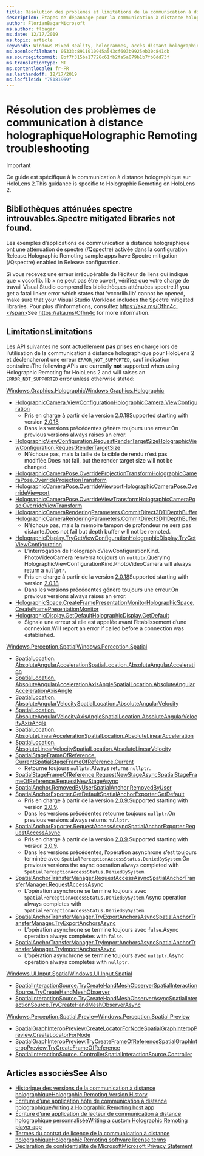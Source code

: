 ```yaml
---
title: Résolution des problèmes et limitations de la communication à distance holographique
description: Étapes de dépannage pour la communication à distance holographique sur HoloLens 2.
author: FlorianBagarMicrosoft
ms.author: flbagar
ms.date: 12/17/2019
ms.topic: article
keywords: Windows Mixed Reality, hologrammes, accès distant holographique, rendu à distance, rendu réseau, HoloLens, hologrammes distants, dépannage, aide
ms.openlocfilehash: 05333c8911010945a543cf603b9925eb30c841db
ms.sourcegitcommit: 8bf7f315ba17726c61fb2fa5a079b1b7fb0dd73f
ms.translationtype: MT
ms.contentlocale: fr-FR
ms.lasthandoff: 12/17/2019
ms.locfileid: "75181969"
---
```

# <a name="holographic-remoting-troubleshooting"></a><span data-ttu-id="19798-104">Résolution des problèmes de communication à distance holographique</span><span class="sxs-lookup"><span data-stu-id="19798-104">Holographic Remoting troubleshooting</span></span>

> [!IMPORTANT]
> <span data-ttu-id="19798-105">Ce guide est spécifique à la communication à distance holographique sur HoloLens 2.</span><span class="sxs-lookup"><span data-stu-id="19798-105">This guidance is specific to Holographic Remoting on HoloLens 2.</span></span>

## <a name="spectre-mitigated-libraries-not-found"></a><span data-ttu-id="19798-106">Bibliothèques atténuées spectre introuvables.</span><span class="sxs-lookup"><span data-stu-id="19798-106">Spectre mitigated libraries not found.</span></span>

<span data-ttu-id="19798-107">Les exemples d’applications de communication à distance holographique ont une atténuation de spectre (/Qspectre) activée dans la configuration Release.</span><span class="sxs-lookup"><span data-stu-id="19798-107">Holographic Remoting sample apps have Spectre mitigation (/Qspectre) enabled in Release configuration.</span></span>

<span data-ttu-id="19798-108">Si vous recevez une erreur irrécupérable de l’éditeur de liens qui indique que « vccorlib. lib » ne peut pas être ouvert, vérifiez que votre charge de travail Visual Studio comprend les bibliothèques atténuées spectre.</span><span class="sxs-lookup"><span data-stu-id="19798-108">If you get a fatal linker error which states that 'vccorlib.lib' cannot be opened, make sure that your Visual Studio Workload includes the Spectre mitigated libraries.</span></span> <span data-ttu-id="19798-109">Pour plus d'informations, consultez https://aka.ms/Ofhn4c.</span><span class="sxs-lookup"><span data-stu-id="19798-109">See https://aka.ms/Ofhn4c for more information.</span></span>

## <a name="limitations"></a><span data-ttu-id="19798-110">Limitations</span><span class="sxs-lookup"><span data-stu-id="19798-110">Limitations</span></span>

<span data-ttu-id="19798-111">Les API suivantes ne sont actuellement **pas** prises en charge lors de l’utilisation de la communication à distance holographique pour HoloLens 2 et déclencheront une erreur ```ERROR_NOT_SUPPORTED```, sauf indication contraire :</span><span class="sxs-lookup"><span data-stu-id="19798-111">The following APIs are currently **not** supported when using Holographic Remoting for HoloLens 2 and will raises an ```ERROR_NOT_SUPPORTED``` error unless otherwise stated:</span></span>

[<span data-ttu-id="19798-112">Windows.Graphics.Holographic</span><span class="sxs-lookup"><span data-stu-id="19798-112">Windows.Graphics.Holographic</span></span>](https://docs.microsoft.com/uwp/api/windows.graphics.holographic)

* [<span data-ttu-id="19798-113">HolographicCamera.ViewConfiguration</span><span class="sxs-lookup"><span data-stu-id="19798-113">HolographicCamera.ViewConfiguration</span></span>](https://docs.microsoft.com/uwp/api/windows.graphics.holographic.holographiccamera.viewconfiguration)
  - <span data-ttu-id="19798-114">Pris en charge à partir de la version [2.0.18](holographic-remoting-version-history.md#v2.0.18)</span><span class="sxs-lookup"><span data-stu-id="19798-114">Supported starting with version [2.0.18](holographic-remoting-version-history.md#v2.0.18)</span></span>
  - <span data-ttu-id="19798-115">Dans les versions précédentes génère toujours une erreur.</span><span class="sxs-lookup"><span data-stu-id="19798-115">On previous versions always raises an error.</span></span>
* [<span data-ttu-id="19798-116">HolographicViewConfiguration.RequestRenderTargetSize</span><span class="sxs-lookup"><span data-stu-id="19798-116">HolographicViewConfiguration.RequestRenderTargetSize</span></span>](https://docs.microsoft.com/uwp/api/windows.graphics.holographic.holographicviewconfiguration.requestrendertargetsize#Windows_Graphics_Holographic_HolographicViewConfiguration_RequestRenderTargetSize_Windows_Foundation_Size_)
  - <span data-ttu-id="19798-117">N’échoue pas, mais la taille de la cible de rendu n’est pas modifiée.</span><span class="sxs-lookup"><span data-stu-id="19798-117">Does not fail, but the render target size will not be changed.</span></span>
* [<span data-ttu-id="19798-118">HolographicCameraPose.OverrideProjectionTransform</span><span class="sxs-lookup"><span data-stu-id="19798-118">HolographicCameraPose.OverrideProjectionTransform</span></span>](https://docs.microsoft.com/uwp/api/windows.graphics.holographic.holographiccamerapose.overrideprojectiontransform)
* [<span data-ttu-id="19798-119">HolographicCameraPose.OverrideViewport</span><span class="sxs-lookup"><span data-stu-id="19798-119">HolographicCameraPose.OverrideViewport</span></span>](https://docs.microsoft.com/uwp/api/windows.graphics.holographic.holographiccamerapose.overrideviewport)
* [<span data-ttu-id="19798-120">HolographicCameraPose.OverrideViewTransform</span><span class="sxs-lookup"><span data-stu-id="19798-120">HolographicCameraPose.OverrideViewTransform</span></span>](https://docs.microsoft.com/uwp/api/windows.graphics.holographic.holographiccamerapose.overrideviewtransform)
* [<span data-ttu-id="19798-121">HolographicCameraRenderingParameters.CommitDirect3D11DepthBuffer</span><span class="sxs-lookup"><span data-stu-id="19798-121">HolographicCameraRenderingParameters.CommitDirect3D11DepthBuffer</span></span>](https://docs.microsoft.com/uwp/api/windows.graphics.holographic.holographiccamerarenderingparameters.commitdirect3d11depthbuffer#Windows_Graphics_Holographic_HolographicCameraRenderingParameters_CommitDirect3D11DepthBuffer_Windows_Graphics_DirectX_Direct3D11_IDirect3DSurface_)
  - <span data-ttu-id="19798-122">N’échoue pas, mais la mémoire tampon de profondeur ne sera pas distante.</span><span class="sxs-lookup"><span data-stu-id="19798-122">Does not fail but depth buffer will not be remoted.</span></span>
* [<span data-ttu-id="19798-123">HolographicDisplay.TryGetViewConfiguration</span><span class="sxs-lookup"><span data-stu-id="19798-123">HolographicDisplay.TryGetViewConfiguration</span></span>](https://docs.microsoft.com/uwp/api/windows.graphics.holographic.holographicdisplay.trygetviewconfiguration)
  - <span data-ttu-id="19798-124">L’interrogation de HolographicViewConfigurationKind. PhotoVideoCamera renverra toujours un ```nullptr```.</span><span class="sxs-lookup"><span data-stu-id="19798-124">Querying HolographicViewConfigurationKind.PhotoVideoCamera will always return a ```nullptr```.</span></span>
  - <span data-ttu-id="19798-125">Pris en charge à partir de la version [2.0.18](holographic-remoting-version-history.md#v2.0.18)</span><span class="sxs-lookup"><span data-stu-id="19798-125">Supported starting with version [2.0.18](holographic-remoting-version-history.md#v2.0.18)</span></span>
  - <span data-ttu-id="19798-126">Dans les versions précédentes génère toujours une erreur.</span><span class="sxs-lookup"><span data-stu-id="19798-126">On previous versions always raises an error.</span></span>
* [<span data-ttu-id="19798-127">HolographicSpace.CreateFramePresentationMonitor</span><span class="sxs-lookup"><span data-stu-id="19798-127">HolographicSpace.CreateFramePresentationMonitor</span></span>](https://docs.microsoft.com/uwp/api/windows.graphics.holographic.holographicspace.createframepresentationmonitor)
* [<span data-ttu-id="19798-128">HolographicDisplay.GetDefault</span><span class="sxs-lookup"><span data-stu-id="19798-128">HolographicDisplay.GetDefault</span></span>](https://docs.microsoft.com/uwp/api/windows.graphics.holographic.holographicdisplay.getdefault#Windows_Graphics_Holographic_HolographicDisplay_GetDefault)
  - <span data-ttu-id="19798-129">Signale une erreur si elle est appelée avant l’établissement d’une connexion.</span><span class="sxs-lookup"><span data-stu-id="19798-129">Will report an error if called before a connection was established.</span></span>


[<span data-ttu-id="19798-130">Windows.Perception.Spatial</span><span class="sxs-lookup"><span data-stu-id="19798-130">Windows.Perception.Spatial</span></span>](https://docs.microsoft.com/uwp/api/windows.perception.spatial)

* [<span data-ttu-id="19798-131">SpatialLocation. AbsoluteAngularAcceleration</span><span class="sxs-lookup"><span data-stu-id="19798-131">SpatialLocation.AbsoluteAngularAcceleration</span></span>](https://docs.microsoft.com/uwp/api/windows.perception.spatial.spatiallocation.absoluteangularacceleration)
* [<span data-ttu-id="19798-132">SpatialLocation. AbsoluteAngularAccelerationAxisAngle</span><span class="sxs-lookup"><span data-stu-id="19798-132">SpatialLocation.AbsoluteAngularAccelerationAxisAngle</span></span>](https://docs.microsoft.com/uwp/api/windows.perception.spatial.spatiallocation.absoluteangularaccelerationaxisangle)
* [<span data-ttu-id="19798-133">SpatialLocation. AbsoluteAngularVelocity</span><span class="sxs-lookup"><span data-stu-id="19798-133">SpatialLocation.AbsoluteAngularVelocity</span></span>](https://docs.microsoft.com/uwp/api/windows.perception.spatial.spatiallocation.absoluteangularvelocity)
* [<span data-ttu-id="19798-134">SpatialLocation. AbsoluteAngularVelocityAxisAngle</span><span class="sxs-lookup"><span data-stu-id="19798-134">SpatialLocation.AbsoluteAngularVelocityAxisAngle</span></span>](https://docs.microsoft.com/uwp/api/windows.perception.spatial.spatiallocation.absoluteangularvelocityaxisangle)
* [<span data-ttu-id="19798-135">SpatialLocation. AbsoluteLinearAcceleration</span><span class="sxs-lookup"><span data-stu-id="19798-135">SpatialLocation.AbsoluteLinearAcceleration</span></span>](https://docs.microsoft.com/uwp/api/windows.perception.spatial.spatiallocation.absolutelinearacceleration)
* [<span data-ttu-id="19798-136">SpatialLocation. AbsoluteLinearVelocity</span><span class="sxs-lookup"><span data-stu-id="19798-136">SpatialLocation.AbsoluteLinearVelocity</span></span>](https://docs.microsoft.com/uwp/api/windows.perception.spatial.spatiallocation.absolutelinearvelocity)
* [<span data-ttu-id="19798-137">SpatialStageFrameOfReference. Current</span><span class="sxs-lookup"><span data-stu-id="19798-137">SpatialStageFrameOfReference.Current</span></span>](https://docs.microsoft.com/uwp/api/windows.perception.spatial.spatialstageframeofreference.current)
  - <span data-ttu-id="19798-138">Retourne toujours ```nullptr```.</span><span class="sxs-lookup"><span data-stu-id="19798-138">Always returns ```nullptr```.</span></span>
* [<span data-ttu-id="19798-139">SpatialStageFrameOfReference.RequestNewStageAsync</span><span class="sxs-lookup"><span data-stu-id="19798-139">SpatialStageFrameOfReference.RequestNewStageAsync</span></span>](https://docs.microsoft.com/uwp/api/windows.perception.spatial.spatialstageframeofreference.requestnewstageasync)
* [<span data-ttu-id="19798-140">SpatialAnchor.RemovedByUser</span><span class="sxs-lookup"><span data-stu-id="19798-140">SpatialAnchor.RemovedByUser</span></span>](https://docs.microsoft.com/uwp/api/windows.perception.spatial.spatialanchor.removedbyuser)
* [<span data-ttu-id="19798-141">SpatialAnchorExporter.GetDefault</span><span class="sxs-lookup"><span data-stu-id="19798-141">SpatialAnchorExporter.GetDefault</span></span>](https://docs.microsoft.com/uwp/api/windows.perception.spatial.spatialanchorexporter.getdefault
)
  - <span data-ttu-id="19798-142">Pris en charge à partir de la version [2.0.9](holographic-remoting-version-history.md#v2.0.9).</span><span class="sxs-lookup"><span data-stu-id="19798-142">Supported starting with version [2.0.9](holographic-remoting-version-history.md#v2.0.9).</span></span> 
  - <span data-ttu-id="19798-143">Dans les versions précédentes retourne toujours ```nullptr```.</span><span class="sxs-lookup"><span data-stu-id="19798-143">On previous versions always returns ```nullptr```.</span></span> 
* [<span data-ttu-id="19798-144">SpatialAnchorExporter.RequestAccessAsync</span><span class="sxs-lookup"><span data-stu-id="19798-144">SpatialAnchorExporter.RequestAccessAsync</span></span>](https://docs.microsoft.com/uwp/api/windows.perception.spatial.spatialanchorexporter.requestaccessasync
)
  - <span data-ttu-id="19798-145">Pris en charge à partir de la version [2.0.9](holographic-remoting-version-history.md#v2.0.9).</span><span class="sxs-lookup"><span data-stu-id="19798-145">Supported starting with version [2.0.9](holographic-remoting-version-history.md#v2.0.9).</span></span> 
  - <span data-ttu-id="19798-146">Dans les versions précédentes, l’opération asynchrone s’est toujours terminée avec ```SpatialPerceptionAccessStatus.DeniedBySystem```.</span><span class="sxs-lookup"><span data-stu-id="19798-146">On previous versions the async operation always completed with ```SpatialPerceptionAccessStatus.DeniedBySystem```.</span></span>
* [<span data-ttu-id="19798-147">SpatialAnchorTransferManager.RequestAccessAsync</span><span class="sxs-lookup"><span data-stu-id="19798-147">SpatialAnchorTransferManager.RequestAccessAsync</span></span>](https://docs.microsoft.com/uwp/api/windows.perception.spatial.spatialanchortransfermanager.requestaccessasync#Windows_Perception_Spatial_SpatialAnchorTransferManager_RequestAccessAsync)
  - <span data-ttu-id="19798-148">L’opération asynchrone se termine toujours avec ```SpatialPerceptionAccessStatus.DeniedBySystem```.</span><span class="sxs-lookup"><span data-stu-id="19798-148">Async operation always completes with ```SpatialPerceptionAccessStatus.DeniedBySystem```.</span></span>
* [<span data-ttu-id="19798-149">SpatialAnchorTransferManager.TryExportAnchorsAsync</span><span class="sxs-lookup"><span data-stu-id="19798-149">SpatialAnchorTransferManager.TryExportAnchorsAsync</span></span>](https://docs.microsoft.com/uwp/api/windows.perception.spatial.spatialanchortransfermanager.tryexportanchorsasync#Windows_Perception_Spatial_SpatialAnchorTransferManager_TryExportAnchorsAsync_Windows_Foundation_Collections_IIterable_Windows_Foundation_Collections_IKeyValuePair_System_String_Windows_Perception_Spatial_SpatialAnchor___Windows_Storage_Streams_IOutputStream_)
  - <span data-ttu-id="19798-150">L’opération asynchrone se termine toujours avec ```false```.</span><span class="sxs-lookup"><span data-stu-id="19798-150">Async operation always completes with ```false```.</span></span>
* [<span data-ttu-id="19798-151">SpatialAnchorTransferManager.TryImportAnchorsAsync</span><span class="sxs-lookup"><span data-stu-id="19798-151">SpatialAnchorTransferManager.TryImportAnchorsAsync</span></span>](https://docs.microsoft.com/uwp/api/windows.perception.spatial.spatialanchortransfermanager.tryimportanchorsasync
)
  - <span data-ttu-id="19798-152">L’opération asynchrone se termine toujours avec ```nullptr```.</span><span class="sxs-lookup"><span data-stu-id="19798-152">Async operation always completes with ```nullptr```.</span></span>

[<span data-ttu-id="19798-153">Windows.UI.Input.Spatial</span><span class="sxs-lookup"><span data-stu-id="19798-153">Windows.UI.Input.Spatial</span></span>](https://docs.microsoft.com/uwp/api/windows.ui.input.spatial)

* [<span data-ttu-id="19798-154">SpatialInteractionSource.TryCreateHandMeshObserver</span><span class="sxs-lookup"><span data-stu-id="19798-154">SpatialInteractionSource.TryCreateHandMeshObserver</span></span>](https://docs.microsoft.com/uwp/api/windows.ui.input.spatial.spatialinteractionsource.trycreatehandmeshobserver#Windows_UI_Input_Spatial_SpatialInteractionSource_TryCreateHandMeshObserver)
* [<span data-ttu-id="19798-155">SpatialInteractionSource.TryCreateHandMeshObserverAsync</span><span class="sxs-lookup"><span data-stu-id="19798-155">SpatialInteractionSource.TryCreateHandMeshObserverAsync</span></span>](https://docs.microsoft.com/uwp/api/windows.ui.input.spatial.spatialinteractionsource.trycreatehandmeshobserverasync)

[<span data-ttu-id="19798-156">Windows.Perception.Spatial.Preview</span><span class="sxs-lookup"><span data-stu-id="19798-156">Windows.Perception.Spatial.Preview</span></span>](https://docs.microsoft.com/uwp/api/windows.perception.spatial.preview)

* [<span data-ttu-id="19798-157">SpatialGraphInteropPreview.CreateLocatorForNode</span><span class="sxs-lookup"><span data-stu-id="19798-157">SpatialGraphInteropPreview.CreateLocatorForNode</span></span>](https://docs.microsoft.com/uwp/api/windows.perception.spatial.preview.spatialgraphinteroppreview.createlocatorfornode)
* [<span data-ttu-id="19798-158">SpatialGraphInteropPreview.TryCreateFrameOfReference</span><span class="sxs-lookup"><span data-stu-id="19798-158">SpatialGraphInteropPreview.TryCreateFrameOfReference</span></span>](https://docs.microsoft.com/uwp/api/windows.perception.spatial.preview.spatialgraphinteroppreview.trycreateframeofreference)
* [<span data-ttu-id="19798-159">SpatialInteractionSource. Controller</span><span class="sxs-lookup"><span data-stu-id="19798-159">SpatialInteractionSource.Controller</span></span>](https://docs.microsoft.com/uwp/api/windows.ui.input.spatial.spatialinteractionsource.controller#Windows_UI_Input_Spatial_SpatialInteractionSource_Controller)

## <a name="see-also"></a><span data-ttu-id="19798-160">Articles associés</span><span class="sxs-lookup"><span data-stu-id="19798-160">See Also</span></span>
* [<span data-ttu-id="19798-161">Historique des versions de la communication à distance holographique</span><span class="sxs-lookup"><span data-stu-id="19798-161">Holographic Remoting Version History</span></span>](holographic-remoting-version-history.md)
* [<span data-ttu-id="19798-162">Écriture d’une application hôte de communication à distance holographique</span><span class="sxs-lookup"><span data-stu-id="19798-162">Writing a Holographic Remoting host app</span></span>](holographic-remoting-create-host.md)
* [<span data-ttu-id="19798-163">Écriture d’une application de lecteur de communication à distance holographique personnalisée</span><span class="sxs-lookup"><span data-stu-id="19798-163">Writing a custom Holographic Remoting player app</span></span>](holographic-remoting-create-player.md)
* [<span data-ttu-id="19798-164">Termes du contrat de licence de la communication à distance holographique</span><span class="sxs-lookup"><span data-stu-id="19798-164">Holographic Remoting software license terms</span></span>](https://docs.microsoft.com/legal/mixed-reality/microsoft-holographic-remoting-software-license-terms)
* [<span data-ttu-id="19798-165">Déclaration de confidentialité de Microsoft</span><span class="sxs-lookup"><span data-stu-id="19798-165">Microsoft Privacy Statement</span></span>](https://go.microsoft.com/fwlink/?LinkId=521839)
